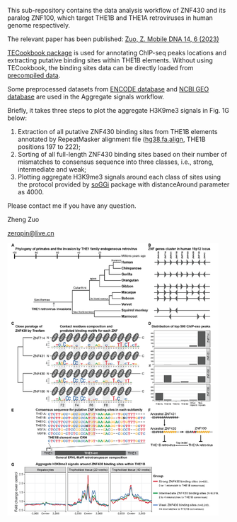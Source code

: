 This sub-repository contains the data analysis workflow of ZNF430 and its paralog ZNF100, which target THE1B and THE1A retroviruses in human genome respectively.

The relevant paper has been published:
[Zuo, Z. Mobile DNA 14, 6 (2023)](https://mobilednajournal.biomedcentral.com/articles/10.1186/s13100-023-00294-6)

[TECookbook package](https://github.com/zeropin/TECookbook) is used for annotating ChIP-seq peaks locations and extracting putative binding sites within THE1B elements. Without using TECookbook, the binding sites data can be directly loaded from [precompiled data](data/ZNF430.full.sites.RData).

Some preprocessed datasets from [ENCODE database](https://www.encodeproject.org/) and [NCBI GEO database](https://www.ncbi.nlm.nih.gov/geo/query/acc.cgi?acc=GSE200760) are used in the Aggregate signals workflow.

Briefly, it takes three steps to plot the aggregate H3K9me3 signals in Fig. 1G below: 

1) Extraction of all putative ZNF430 binding sites from THE1B elements annotated by RepeatMasker alignment file ([hg38.fa.align](http://repeatmasker.org/genomes/hg38/RepeatMasker-rm406-dfam2.0/hg38.fa.align.gz), THE1B positions 197 to 222); 
2) Sorting of all full-length ZNF430 binding sites based on their number of mismatches to consensus sequence into three classes, i.e., strong, intermediate and weak;
3) Plotting aggregate H3K9me3 signals around each class of sites using the protocol provided by [soGGi](https://bioconductor.org/packages/release/bioc/html/soGGi.html) package with distanceAround parameter as 4000.

Please contact me if you have any question.

Zheng Zuo

zeropin@live.cn

<img src="images/THE1 being silenced figure.png" style="zoom:60%;" />
